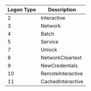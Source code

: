 
| Logon Type | Description       |
| :--------- | ----------------- |
| 2          | Interactive       |
| 3          | Network           |
| 4          | Batch             |
| 5          | Service           |
| 7          | Unlock            |
| 8          | NetworkCleartext  |
| 9          | NewCredentials    |
| 10         | RemoteInteractive |
| 11         | CachedInteractive |
